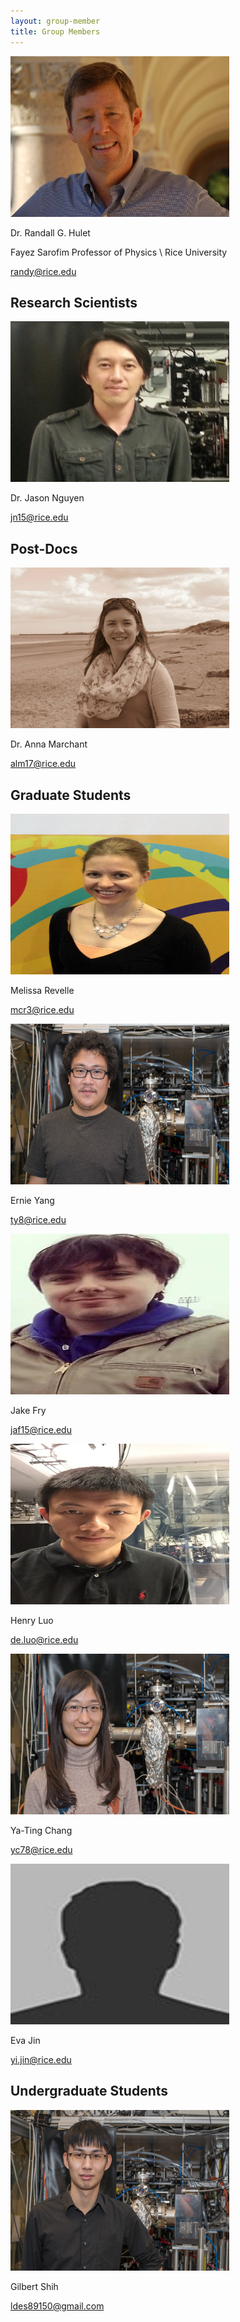 ```yaml
---
layout: group-member
title: Group Members
---
```


<img src="/images/groupphotos/RHulet0957.jpg" alt="" width="350" height="257">

Dr. Randall G. Hulet

Fayez Sarofim Professor of Physics \\
Rice University
 
[randy@rice.edu](mailto:randy@rice.edu)

## Research Scientists

<img src="/images/groupphotos/huletlab_jason.jpg" alt="" width="350" height="257">

Dr. Jason Nguyen

[jn15@rice.edu](mailto:jn15@rice.edu)


## Post-Docs


<img src="/images/groupphotos/ALM.jpg" alt="" width="350" height="257">

Dr. Anna Marchant

[alm17@rice.edu](mailto:alm17@rice.edu)

## Graduate Students

<img src="/images/groupphotos/Melissaheadshot.jpg" alt="" width="350" height="257">

Melissa Revelle

[mcr3@rice.edu](mailto:mcr3@rice.edu)

<img src="/images/groupphotos/ernie.jpg" alt="" width="350" height="257">

Ernie Yang

[ty8@rice.edu](mailto:ty8@rice.edu)

<img src="/images/groupphotos/jake.jpg" alt="" width="350" height="257">

Jake Fry

[jaf15@rice.edu](mailto:jaf15@rice.edu)

<img src="/images/groupphotos/henry.JPG" alt="" width="350" height="257">

Henry Luo

[de.luo@rice.edu](mailto:de.luo@rice.edu)

<img src="/images/groupphotos/yating.jpg" alt="" width="350" height="257">

Ya-Ting Chang

[yc78@rice.edu](mailto:yc78@rice.edu)

<img src="/images/bio-photo.jpg" alt="" width="350" height="257">

Eva Jin

[yi.jin@rice.edu](mailto:yi.jin@rice.edu)

## Undergraduate Students

<img src="/images/groupphotos/gilbert.jpg" alt="" width="350" height="257">

Gilbert Shih

[ldes89150@gmail.com](mailto:ldes89150@gmail.com)

